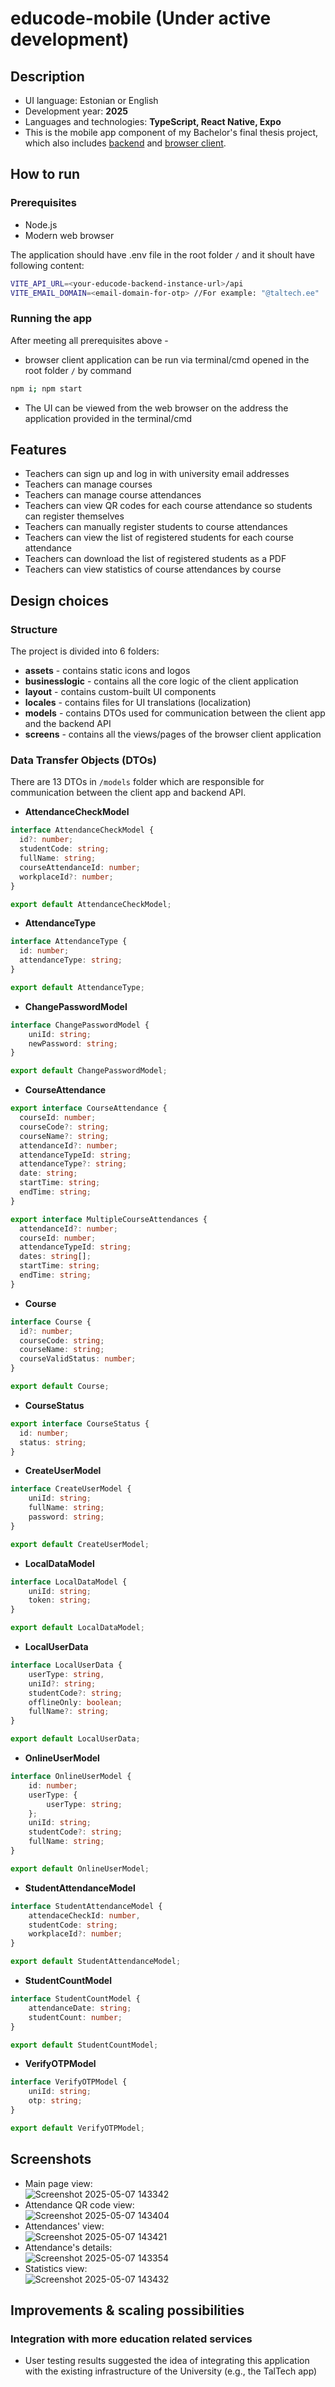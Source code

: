 # educode-mobile (Under active development)
## Description

* UI language: Estonian or English 
* Development year: **2025**
* Languages and technologies: **TypeScript, React Native, Expo**
* This is the mobile app component of my Bachelor's final thesis project, which also includes [backend](https://github.com/alaasmagi/educode-backend) and [browser client](https://github.com/alaasmagi/educode-web).

## How to run

### Prerequisites

* Node.js
* Modern web browser

The application should have .env file in the root folder `/` and it shoult have following content:
```bash
VITE_API_URL=<your-educode-backend-instance-url>/api
VITE_EMAIL_DOMAIN=<email-domain-for-otp> //For example: "@taltech.ee"
```

### Running the app

After meeting all prerequisites above - 
* browser client application can be run via terminal/cmd opened in the root folder `/` by command
```bash
npm i; npm start
```
* The UI can be viewed from the web browser on the address the application provided in the terminal/cmd

## Features
- Teachers can sign up and log in with university email addresses
- Teachers can manage courses
- Teachers can manage course attendances
- Teachers can view QR codes for each course attendance so students can register themselves
- Teachers can manually register students to course attendances
- Teachers can view the list of registered students for each course attendance
- Teachers can download the list of registered students as a PDF
- Teachers can view statistics of course attendances by course

## Design choices

### Structure
The project is divided into 6 folders:
* **assets** - contains static icons and logos
* **businesslogic** - contains all the core logic of the client application
* **layout** - contains custom-built UI components
* **locales** - contains files for UI translations (localization)
* **models** - contains DTOs used for communication between the client app and the backend API
* **screens** - contains all the views/pages of the browser client application
  
### Data Transfer Objects (DTOs)
There are 13 DTOs in `/models` folder which are responsible for communication between the client app and backend API.
* **AttendanceCheckModel**
```typescript
interface AttendanceCheckModel {
  id?: number;
  studentCode: string;
  fullName: string;
  courseAttendanceId: number;
  workplaceId?: number;
}

export default AttendanceCheckModel;
```
* **AttendanceType**
```typescript
interface AttendanceType {
  id: number;
  attendanceType: string;
}

export default AttendanceType;
```
* **ChangePasswordModel**
```typescript
interface ChangePasswordModel {
    uniId: string;
    newPassword: string;
}

export default ChangePasswordModel;
```
* **CourseAttendance**
```typescript
export interface CourseAttendance {
  courseId: number;
  courseCode?: string;
  courseName?: string;
  attendanceId?: number;
  attendanceTypeId: string;
  attendanceType?: string;
  date: string;
  startTime: string;
  endTime: string;
}

export interface MultipleCourseAttendances {
  attendanceId?: number;
  courseId: number;
  attendanceTypeId: string;
  dates: string[];
  startTime: string;
  endTime: string;
}
```
* **Course**
```typescript
interface Course {
  id?: number;
  courseCode: string;
  courseName: string;
  courseValidStatus: number;
}

export default Course;
```
* **CourseStatus**
```typescript
export interface CourseStatus {
  id: number;
  status: string;
}
```
* **CreateUserModel**
```typescript
interface CreateUserModel {
    uniId: string;
    fullName: string;
    password: string;
}

export default CreateUserModel;
```
* **LocalDataModel**
```typescript
interface LocalDataModel {
    uniId: string;
    token: string;
}

export default LocalDataModel;
```
* **LocalUserData**
```typescript
interface LocalUserData {
    userType: string,
    uniId?: string;
    studentCode?: string;
    offlineOnly: boolean;
    fullName?: string;
}

export default LocalUserData;
```
* **OnlineUserModel**
```typescript
interface OnlineUserModel {
    id: number;
    userType: {
        userType: string;
    };
    uniId: string;
    studentCode?: string;
    fullName: string;
}

export default OnlineUserModel;
```
* **StudentAttendanceModel**
```typescript
interface StudentAttendanceModel {
    attendaceCheckId: number,
    studentCode: string;
    workplaceId?: number;
}

export default StudentAttendanceModel;
```
* **StudentCountModel**
```typescript
interface StudentCountModel {
    attendanceDate: string;
    studentCount: number;
}

export default StudentCountModel;
```
* **VerifyOTPModel**
```typescript
interface VerifyOTPModel {
    uniId: string;
    otp: string;
}

export default VerifyOTPModel;
```

## Screenshots
* Main page view:  
![Screenshot 2025-05-07 143342](https://github.com/user-attachments/assets/597a9494-829a-41a4-bdec-6d2b1f93ead2)
* Attendance QR code view:  
![Screenshot 2025-05-07 143404](https://github.com/user-attachments/assets/f0c51ca4-0641-4eb7-8b22-0f94b2be3bb0)
* Attendances' view:  
![Screenshot 2025-05-07 143421](https://github.com/user-attachments/assets/7cb6f5c0-1c92-460a-a1d6-c2031f68a716)
* Attendance's details:  
![Screenshot 2025-05-07 143354](https://github.com/user-attachments/assets/10feab0a-1020-40fa-86b2-47aa65f8866e)
* Statistics view:  
![Screenshot 2025-05-07 143432](https://github.com/user-attachments/assets/95505dfa-f22c-4c56-b251-773dd9c76918)

## Improvements & scaling possibilities
### Integration with more education related services
* User testing results suggested the idea of integrating this application with the existing infrastructure of the University (e.g., the TalTech app)

